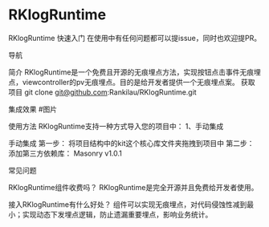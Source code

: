 # RKlogRuntime

RKlogRuntime 快速入门
在使用中有任何问题都可以提issue，同时也欢迎提PR。

导航

简介
RKlogRuntime是一个免费且开源的无痕埋点方法，实现按钮点击事件无痕埋点，viewcontroller的pv无痕埋点。目的是给开发者提供一个无痕埋点案。
获取项目
git clone git@github.com:Rankilau/RKlogRuntime.git

集成效果
#图片

使用方法
RKlogRuntime支持一种方式导入您的项目中：
1、手动集成

手动集成
第一步：
将项目结构中的kit这个核心库文件夹拖拽到项目中
第二步：
添加第三方依赖库：
Masonry v1.0.1

常见问题

RKlogRuntime组件收费吗？
RKlogRuntime是完全开源并且免费给开发者使用。

接入RKlogRuntime有什么好处？
组件可以实现无痕埋点，对代码侵蚀性减到最小；实现动态下发埋点逻辑，防止遗漏重要埋点，影响业务统计。




